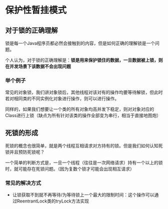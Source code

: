 # 保护性暂挂模式


## 对于锁的正确理解

锁是每一个Java程序员都必然会接触到的内容，但是如何正确的理解锁是一个问题。

个人认为，对于锁的正确理解是：**锁是用来保护锁住的数据，一旦数据被上锁，则在并发场景下该数据不会出现问题**

### 举个例子

常见的对象锁，我们讲对象锁后，其他线程对该对有的操作均要等待解锁，但此时若对相同类的不同实例化对象进行操作，则可以进行操作。

同样的，如果我们想要让一个类的所有对象均高并发下稳定，则对对象对应的Class进行上锁（缺点为所有针对该类的操作全部变为串行，相当于直接地图炮）


## 死锁的形成

死锁的概念也很简单，就是两个线程互相请求对方持有的锁。但是我们如何认知死锁并且预防死锁呢？

一个简单的判断方式是，一旦一个线程（往往是一次网络请求）持有一个以上的锁时，就可能存在死锁问题。（因为复数个锁才可能会出现相互请求）

### 常见的解决方式

* 让锁获取不到就不再等待/为等待锁上一个最大的限制时间：这个操作可以通过ReentrantLock类的tryLock方法实现
